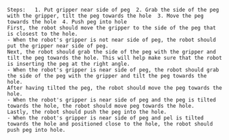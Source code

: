 
	Steps:   1. Put gripper near side of peg  2. Grab the side of the peg with the gripper, tilt the peg towards the hole  3. Move the peg towards the hole  4. Push peg into hole
    First, the robot should move the gripper to the side of the peg that is closest to the hole.
    - When the robot's gripper is not near side of peg, the robot should put the gripper near side of peg.
    Next, the robot should grab the side of the peg with the gripper and tilt the peg towards the hole. This will help make sure that the robot is inserting the peg at the right angle.
    - When the robot's gripper is near side of peg, the robot should grab the side of the peg with the gripper and tilt the peg towards the hole.
    After having tilted the peg, the robot should move the peg towards the hole.
    - When the robot's gripper is near side of peg and the peg is tilted towards the hole, the robot should move peg towards the hole.
    Lastly, the robot should push the peg into the hole.
    - When the robot's gripper is near side of peg and pel is tilted towards the hole and positioned close to the hole, the robot should push peg into hole.